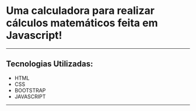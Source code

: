<h1>Uma calculadora para realizar cálculos matemáticos feita em Javascript!</h1>
<hr>
<h2>Tecnologias Utilizadas:</h2>
<ul>
<li>HTML</li>
<li>CSS</li>
<li>BOOTSTRAP</li>
<li>JAVASCRIPT</li>
</ul>
<hr>